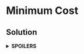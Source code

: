 # Minimum Cost
## Solution
<details>
<summary><b>SPOILERS</b></summary>

Use **Dijkstra Algorithm** to find the minimum cost between two vertices. Use `priority_queue` (not `queue`!) to accurately find the path. It can handle any situations that update shorter paths for calculated ones later, which is not possible with the normal `queue`s.

</details>
